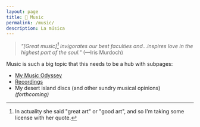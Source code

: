 ```yaml
---
layout: page
title: 🎼 Music
permalink: /music/
description: La música
---
```

> *"[Great music][^1] invigorates our best faculties and...inspires love in the highest part of the soul."* (—Iris Murdoch)

[^1]:In actuality she said "great art" or "good art", and so I'm taking some license with her quote.

Music is such a big topic that this needs to be a hub with subpages:
- [My Music Odyssey](/musicbio/)
- [Recordings](/recordings/)
- My desert island discs (and other sundry musical opinions) *(forthcoming)*